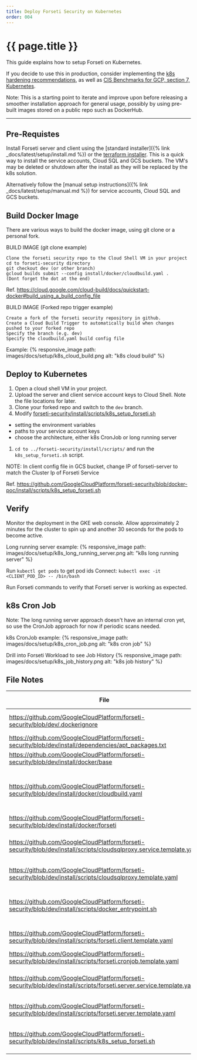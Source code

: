 ```yaml
---
title: Deploy Forseti Security on Kubernetes
order: 004
---
```


# {{ page.title }}

This guide explains how to setup Forseti on Kubernetes.

If you decide to use this in production, consider implementing the
[k8s hardening recommendations](https://cloud.google.com/kubernetes-engine/docs/how-to/hardening-your-cluster),
as well as [CIS Benchmarks for GCP, section 7, Kubernetes](https://learn.cisecurity.org/benchmarks").

Note: This is a starting point to iterate and improve upon before
releasing a smoother installation approach for general usage, possibly by
using pre-built images stored on a public repo such as DockerHub.

---

## Pre-Requistes

Install Forseti server and client using the [standard
installer]({% link _docs/latest/setup/install.md %}) or the [terraform
installer](https://github.com/terraform-google-modules/terraform-google-forseti).
This is a quick way to install the service accounts, Cloud SQL and GCS buckets.
The VM's may be deleted or shutdown after the install as they will be replaced
by the k8s solution.

Alternatively follow the [manual setup instructions]({% link _docs/latest/setup/manual.md %})
for service accounts, Cloud SQL and GCS buckets.

## Build Docker Image

There are various ways to build the docker image, using git clone or
a personal fork.

BUILD IMAGE (git clone example)
```
Clone the forseti security repo to the Cloud Shell VM in your project
cd to forseti-security directory
git checkout dev (or other branch)
gcloud builds submit --config install/docker/cloudbuild.yaml .
(Dont forget the dot at the end)
```
Ref. https://cloud.google.com/cloud-build/docs/quickstart-docker#build_using_a_build_config_file

BUILD IMAGE (Forked repo trigger example)
```
Create a fork of the forseti security repository in github.
Create a Cloud Build Trigger to automatically build when changes pushed to your forked repo
Specify the branch (e.g. dev)
Specify the cloudbuild.yaml build config file
```

Example:
{% responsive_image path: images/docs/setup/k8s_cloud_build.png alt: "k8s cloud build" %}

## Deploy to Kubernetes

1. Open a cloud shell VM in your project.
1. Upload the server and client service account keys to Cloud Shell.
Note the file locations for later.
1. Clone your forked repo and switch to the `dev` branch.
1. Modify [forseti-security/install/scripts/k8s_setup_forseti.sh](https://github.com/GoogleCloudPlatform/forseti-security/blob/docker-poc/install/scripts/k8s_setup_forseti.sh)
* setting the environment variables
* paths to your service account keys
* choose the architecture, either k8s CronJob or long running server
1. `cd to ../forseti-security/install/scripts/` and run the `k8s_setup_forseti.sh` script.

NOTE: In client config file in GCS bucket, change IP of forseti-server
to match the Cluster Ip of Forseti Service

Ref. https://github.com/GoogleCloudPlatform/forseti-security/blob/docker-poc/install/scripts/k8s_setup_forseti.sh

## Verify

Monitor the deployment in the GKE web console. Allow approximately 2 minutes
for the cluster to spin up and another 30 seconds for the pods to become active.

Long running server example:
{% responsive_image path: images/docs/setup/k8s_long_running_server.png alt: "k8s long running server" %}

Run `kubectl get pods` to get pod ids
Connect: `kubectl exec -it <CLIENT_POD_ID> -- /bin/bash`

Run Forseti commands to verify that Forseti server is working as expected.

## k8s Cron Job

Note: The long running server approach doesn't have an internal cron yet,
so use the CronJob approach for now if periodic scans needed.

k8s CronJob example:
{% responsive_image path: images/docs/setup/k8s_cron_job.png alt: "k8s cron job" %}

Drill into Forseti Workload to see Job History
{% responsive_image path: images/docs/setup/k8s_job_history.png alt: "k8s job history" %}

## File Notes

File | Changes to Support GKE
-- | --
https://github.com/GoogleCloudPlatform/forseti-security/blob/dev/.dockerignore | Added .dockerignore to reduce Docker image size.
https://github.com/GoogleCloudPlatform/forseti-security/blob/dev/install/dependencies/apt_packages.txt | Add cron (to install on base image)
https://github.com/GoogleCloudPlatform/forseti-security/blob/dev/install/docker/base | Install Google Cloud SDK on base image
https://github.com/GoogleCloudPlatform/forseti-security/blob/dev/install/docker/cloudbuild.yaml | Added optional cache base image build step to reduce build time. Added optional unit tests build step
https://github.com/GoogleCloudPlatform/forseti-security/blob/dev/install/docker/forseti | chmod +x docker_entrypoint.sh
https://github.com/GoogleCloudPlatform/forseti-security/blob/dev/install/scripts/cloudsqlproxy.service.template.yaml | Cloud SQL Proxy Cluster IP Service Deployment template
https://github.com/GoogleCloudPlatform/forseti-security/blob/dev/install/scripts/cloudsqlproxy.template.yaml | Cloud SQL Proxy Deployment template
https://github.com/GoogleCloudPlatform/forseti-security/blob/dev/install/scripts/docker_entrypoint.sh | docker_entrpoint.sh initialises the container, starts services, runs scan as needed.
https://github.com/GoogleCloudPlatform/forseti-security/blob/dev/install/scripts/forseti.client.template.yaml | Forseti Client Deployment template
https://github.com/GoogleCloudPlatform/forseti-security/blob/dev/install/scripts/forseti.cronjob.template.yaml | Forseti CronJob Template
https://github.com/GoogleCloudPlatform/forseti-security/blob/dev/install/scripts/forseti.server.service.template.yaml | Forseti Server Cluster IP Service Deployment template
https://github.com/GoogleCloudPlatform/forseti-security/blob/dev/install/scripts/forseti.server.template.yaml | Forseti Server Deployment template
https://github.com/GoogleCloudPlatform/forseti-security/blob/dev/install/scripts/k8s_setup_forseti.sh | Example script to spin up cluster and deploy Forseti to GKE
